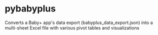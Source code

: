 # pybabyplus
Converts a Baby+ app's data export (babyplus_data_export.json) into a multi-sheet Excel file with various pivot tables and visualizations
